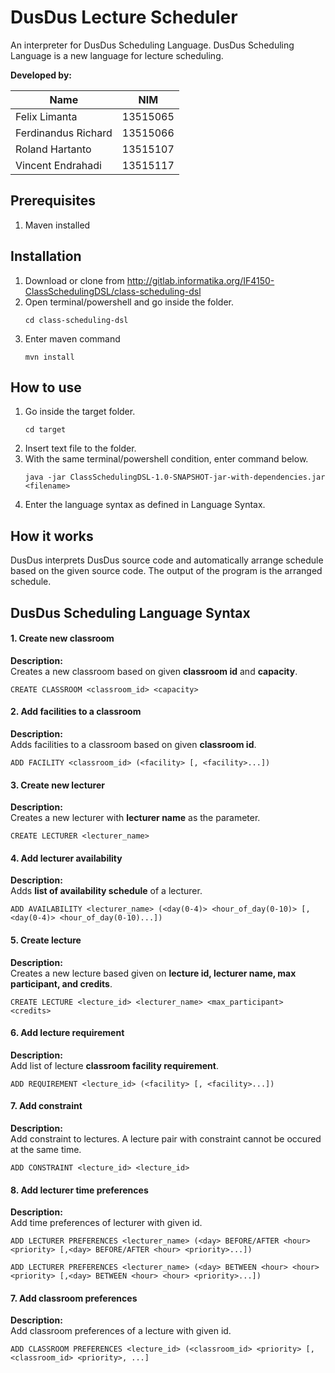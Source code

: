 # DusDus Lecture Scheduler

An interpreter for DusDus Scheduling Language. DusDus Scheduling Language is a new language for lecture scheduling.  

**Developed by:**  

| Name | NIM |
| ---- | --- |
| Felix Limanta | 13515065 |
| Ferdinandus Richard | 13515066 |
| Roland Hartanto | 13515107 |
| Vincent Endrahadi | 13515117 |

## Prerequisites
1. Maven installed

## Installation
1. Download or clone from 
http://gitlab.informatika.org/IF4150-ClassSchedulingDSL/class-scheduling-dsl
2. Open terminal/powershell and go inside the folder.  
    ```
    cd class-scheduling-dsl
    ```
3. Enter maven command 
    ```
    mvn install
    ```

## How to use
1. Go inside the target folder.
    ```
    cd target
    ``` 
2. Insert text file to the folder. 
3. With the same terminal/powershell condition, enter command below. 
    ```
    java -jar ClassSchedulingDSL-1.0-SNAPSHOT-jar-with-dependencies.jar <filename>
    ```
4. Enter the language syntax as defined in Language Syntax.



## How it works 
DusDus interprets DusDus source code and automatically arrange schedule based on the given source code. The output of the program is the arranged schedule.

## DusDus Scheduling Language Syntax
#### 1. Create new classroom
**Description:**  
Creates a new classroom based on given **classroom id** and **capacity**.
```
CREATE CLASSROOM <classroom_id> <capacity>
```

#### 2. Add facilities to a classroom
**Description:**  
Adds facilities to a classroom based on given **classroom id**.
```
ADD FACILITY <classroom_id> (<facility> [, <facility>...])
```

#### 3. Create new lecturer
**Description:**  
Creates a new lecturer with **lecturer name** as the parameter.
```
CREATE LECTURER <lecturer_name>
```

#### 4. Add lecturer availability
**Description:**  
Adds **list of availability schedule** of a lecturer.
```
ADD AVAILABILITY <lecturer_name> (<day(0-4)> <hour_of_day(0-10)> [, <day(0-4)> <hour_of_day(0-10)...])
```

#### 5. Create lecture
**Description:**  
Creates a new lecture based given on **lecture id, lecturer name, max participant, and credits**.
```
CREATE LECTURE <lecture_id> <lecturer_name> <max_participant> <credits>
```

#### 6. Add lecture requirement
**Description:**  
Add list of lecture **classroom facility requirement**.
```
ADD REQUIREMENT <lecture_id> (<facility> [, <facility>...])
```

#### 7. Add constraint
**Description:**  
Add constraint to lectures. A lecture pair with constraint cannot be occured at the same time. 
```
ADD CONSTRAINT <lecture_id> <lecture_id>
```

#### 8. Add lecturer time preferences
**Description:**  
Add time preferences of lecturer with given id.
```
ADD LECTURER PREFERENCES <lecturer_name> (<day> BEFORE/AFTER <hour> <priority> [,<day> BEFORE/AFTER <hour> <priority>...])

ADD LECTURER PREFERENCES <lecturer_name> (<day> BETWEEN <hour> <hour> <priority> [,<day> BETWEEN <hour> <hour> <priority>...])
```

#### 7. Add classroom preferences
**Description:**  
Add classroom preferences of a lecture with given id.
```
ADD CLASSROOM PREFERENCES <lecture_id> (<classroom_id> <priority> [, <classroom_id> <priority>, ...]
```
